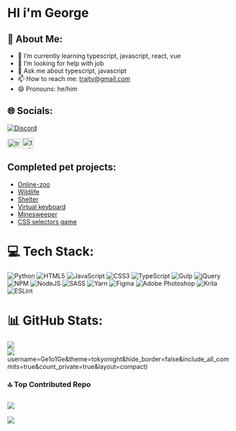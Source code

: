 # HI i'm George

## 💫 About Me:
- 🌱 I’m currently learning typescript, javascript, react, vue<br>
- 🤔 I’m looking for help with job<br>
- 💬 Ask me about typescript, javascript<br>
- 📫 How to reach me: trajtv@gmail.com<br>
- 😄 Pronouns: he/him


## 🌐 Socials:
[![Discord](https://img.shields.io/badge/Discord-%237289DA.svg?logo=discord&logoColor=white)](https://discord.gg/GeoGe#9709) 

<a href="https://www.leetcode.com/trajtv" target="blank"><img align="center" src="https://raw.githubusercontent.com/rahuldkjain/github-profile-readme-generator/master/src/images/icons/Social/leet-code.svg" alt="trajtv" height="20" width="30" /></a>
<a href="https://www.codewars.com/users/rsschool_e7bc0e54c99f2b27" target="blank"><img align="center" src="https://www.codewars.com/users/rsschool_e7bc0e54c99f2b27/badges/micro" alt="trajtv" height="25"/></a>

## Completed pet projects:

* [Online-zoo](https://ge1o1ge.github.io/Online-zoo/)
* [Wildlife](https://ge1o1ge.github.io/Wildlife_verst/)
* [Shelter](https://ge1o1ge.github.io/Wildlife_verst/)
* [Virtual keyboard](https://ge1o1ge.github.io/virtual-keyboard/virtual-keyboard/)
* [Minesweeper](https://rolling-scopes-school.github.io/ge1o1ge-JSFE2023Q1/minesweeper/dist/)
* [CSS selectors game](https://rolling-scopes-school.github.io/ge1o1ge-JSFE2023Q1/rs-selectors-game/)

# 💻 Tech Stack:
![Python](https://img.shields.io/badge/python-3670A0?style=for-the-badge&logo=python&logoColor=ffdd54) ![HTML5](https://img.shields.io/badge/html5-%23E34F26.svg?style=for-the-badge&logo=html5&logoColor=white) ![JavaScript](https://img.shields.io/badge/javascript-%23323330.svg?style=for-the-badge&logo=javascript&logoColor=%23F7DF1E) ![CSS3](https://img.shields.io/badge/css3-%231572B6.svg?style=for-the-badge&logo=css3&logoColor=white) ![TypeScript](https://img.shields.io/badge/typescript-%23007ACC.svg?style=for-the-badge&logo=typescript&logoColor=white) ![Gulp](https://img.shields.io/badge/GULP-%23CF4647.svg?style=for-the-badge&logo=gulp&logoColor=white) ![jQuery](https://img.shields.io/badge/jquery-%230769AD.svg?style=for-the-badge&logo=jquery&logoColor=white) ![NPM](https://img.shields.io/badge/NPM-%23000000.svg?style=for-the-badge&logo=npm&logoColor=white) ![NodeJS](https://img.shields.io/badge/node.js-6DA55F?style=for-the-badge&logo=node.js&logoColor=white) ![SASS](https://img.shields.io/badge/SASS-hotpink.svg?style=for-the-badge&logo=SASS&logoColor=white) ![Yarn](https://img.shields.io/badge/yarn-%232C8EBB.svg?style=for-the-badge&logo=yarn&logoColor=white) 	![Figma](https://img.shields.io/badge/figma-%23F24E1E.svg?style=for-the-badge&logo=figma&logoColor=white) ![Adobe Photoshop](https://img.shields.io/badge/adobephotoshop-%2331A8FF.svg?style=for-the-badge&logo=adobephotoshop&logoColor=white) ![Krita](https://img.shields.io/badge/Krita-203759?style=for-the-badge&logo=krita&logoColor=EEF37B) ![ESLint](https://img.shields.io/badge/ESLint-4B3263?style=for-the-badge&logo=eslint&logoColor=white)
# 📊 GitHub Stats:
![](https://github-readme-stats.vercel.app/api?username=Ge1o1Ge&theme=tokyonight&hide_border=false&include_all_commits=true&count_private=true)<br/>
![](https://github-readme-streak-stats.herokuapp.com/?user=Ge1o1Ge&theme=tokyonight&hide_border=false)username=Ge1o1Ge&theme=tokyonight&hide_border=false&include_all_commits=true&count_private=true&layout=compact)

### 🔝 Top Contributed Repo
![](https://github-contributor-stats.vercel.app/api?username=Ge1o1Ge&limit=5&theme=dark&combine_all_yearly_contributions=true)
---
[![](https://visitcount.itsvg.in/api?id=Ge1o1Ge&icon=0&color=0)](https://visitcount.itsvg.in)

<!-- Proudly created with GPRM ( https://gprm.itsvg.in ) -->

